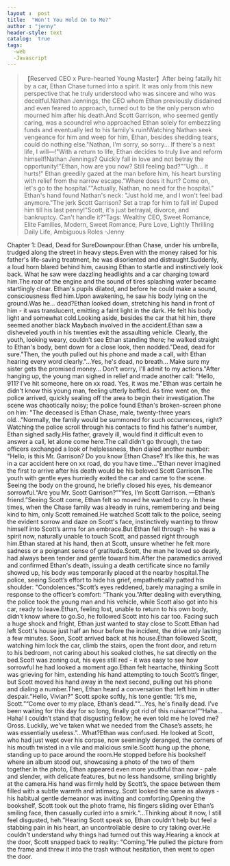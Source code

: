 ```yaml
---
layout :  post
title:  "Won't You Hold On to Me?"
author : "jenny"
header-style: text
catalog:  true
tags:
  -web
  -Javascript
---
```

>【Reserved CEO x Pure-hearted Young Master】After being fatally hit by a car, Ethan Chase turned into a spirit. It was only from this new perspective that he truly understood who was sincere and who was deceitful.Nathan Jennings, the CEO whom Ethan previously disdained and even feared to approach, turned out to be the only person who mourned him after his death.And Scott Garrison, who seemed gently caring, was a scoundrel who approached Ethan solely for embezzling funds and eventually led to his family's ruin!Watching Nathan seek vengeance for him and weep for him, Ethan, besides shedding tears, could do nothing else."Nathan, I'm sorry, so sorry... If there's a next life, I will—!"With a return to life, Ethan decides to truly live and reform himself!Nathan Jennings? Quickly fall in love and not betray the opportunity!"Ethan, how are you now? Still feeling bad?""Ugh… it hurts!" Ethan greedily gazed at the man before him, his heart bursting with relief from the narrow escape."Where does it hurt? Come on, let's go to the hospital.""Actually, Nathan, no need for the hospital." Ethan's hand found Nathan's neck: "Just hold me, and I won't feel bad anymore."The jerk Scott Garrison? Set a trap for him to fall in! Duped him till his last penny!"Scott, it's just betrayal, divorce, and bankruptcy. Can't handle it?"Tags: Wealthy CEO, Sweet Romance, Elite Families, Modern, Sweet Romance, Pure Love, Lightly Thrilling Daily Life, Ambiguous Roles  -Jenny


Chapter 1: 
Dead, Dead for SureDownpour.Ethan Chase, under his umbrella, trudged along the street in heavy steps.Even with the money raised for his father's life-saving treatment, he was disoriented and distraught.Suddenly, a loud horn blared behind him, causing Ethan to startle and instinctively look back. What he saw were dazzling headlights and a car charging toward him.The roar of the engine and the sound of tires splashing water became startlingly clear. Ethan's pupils dilated, and before he could make a sound, consciousness fled him.Upon awakening, he saw his body lying on the ground.Was he... dead?Ethan looked down, stretching his hand in front of him - it was translucent, emitting a faint light in the dark. He felt his body light and somewhat cold.Looking aside, besides the car that hit him, there seemed another black Maybach involved in the accident.Ethan saw a disheveled youth in his twenties exit the assaulting vehicle. Clearly, the youth, looking weary, couldn’t see Ethan standing there; he walked straight to Ethan's body, bent down for a close look, then nodded."Dead, dead for sure."Then, the youth pulled out his phone and made a call, with Ethan hearing every word clearly."...Yes, he's dead, no breath... Make sure my sister gets the promised money... Don't worry, I'll admit to my actions."After hanging up, the young man sighed in relief and made another call: "Hello, 911? I’ve hit someone, here on xx road. Yes, it was me."Ethan was certain he didn't know this young man, feeling utterly baffled. As time went on, the police arrived, quickly sealing off the area to begin their investigation.The scene was chaotically noisy; the police found Ethan's broken-screen phone on him: "The deceased is Ethan Chase, male, twenty-three years old..."Normally, the family would be summoned for such occurrences, right?Watching the police scroll through his contacts to find his father's number, Ethan sighed sadly.His father, gravely ill, would find it difficult even to answer a call, let alone come here.The call didn’t go through, the two officers exchanged a look of helplessness, then dialed another number: "Hello, is this Mr. Garrison? Do you know Ethan Chase? It’s like this, he was in a car accident here on xx road, do you have time..."Ethan never imagined the first to arrive after his death would be his beloved Scott Garrison.The youth with gentle eyes hurriedly exited the car and came to the scene. Seeing the body on the ground, he briefly closed his eyes, his demeanor sorrowful.“Are you Mr. Scott Garrison?”“Yes, I’m Scott Garrison. —Ethan’s friend.”Seeing Scott come, Ethan felt so moved he wanted to cry. In these times, when the Chase family was already in ruins, remembering and being kind to him, only Scott remained.He watched Scott talk to the police, seeing the evident sorrow and daze on Scott's face, instinctively wanting to throw himself into Scott’s arms for an embrace.But Ethan fell through - he was a spirit now, naturally unable to touch Scott, and passed right through him.Ethan stared at his hand, then at Scott, unsure whether he felt more sadness or a poignant sense of gratitude.Scott, the man he loved so dearly, had always been tender and gentle toward him.After the paramedics arrived and confirmed Ethan's death, issuing a death certificate since no family showed up, his body was temporarily placed at the nearby hospital.The police, seeing Scott’s effort to hide his grief, empathetically patted his shoulder: "Condolences."Scott’s eyes reddened, barely managing a smile in response to the officer’s comfort: “Thank you.”After dealing with everything, the police took the young man and his vehicle, while Scott also got into his car, ready to leave.Ethan, feeling lost, unable to return to his own body, didn’t know where to go.So, he followed Scott into his car too. Facing such a huge shock and fright, Ethan just wanted to stay close to Scott.Ethan had left Scott's house just half an hour before the incident, the drive only lasting a few minutes. Soon, Scott arrived back at his house.Ethan followed Scott, watching him lock the car, climb the stairs, open the front door, and return to his bedroom, not caring about his soaked clothes, he sat directly on the bed.Scott was zoning out, his eyes still red - it was easy to see how sorrowful he had looked a moment ago.Ethan felt heartache, thinking Scott was grieving for him, extending his hand attempting to touch Scott’s finger, but Scott moved his hand away in the next second, pulling out his phone and dialing a number.Then, Ethan heard a conversation that left him in utter despair.“Hello, Vivian?” Scott spoke softly, his tone gentle: “It’s me, Scott.”“Come over to my place, Ethan’s dead.”“...Yes, he's finally dead. I’ve been waiting for this day for so long, finally got rid of this nuisance!”“Haha... Haha! I couldn’t stand that disgusting fellow; he even told me he loved me? Gross. Luckily, we've taken what we needed from the Chase’s assets; he was essentially useless.”…What?Ethan was confused. He looked at Scott, who had just wept over his corpse, now seemingly deranged, the corners of his mouth twisted in a vile and malicious smile.Scott hung up the phone, standing up to pace around the room.He stopped before his bookshelf where an album stood out, showcasing a photo of the two of them together.In the photo, Ethan appeared even more youthful than now - pale and slender, with delicate features, but no less handsome, smiling brightly at the camera.His hand was firmly held by Scott’s, the space between them filled with a subtle warmth and intimacy. Scott looked the same as always - his habitual gentle demeanor was inviting and comforting.Opening the bookshelf, Scott took out the photo frame, his fingers sliding over Ethan’s smiling face, then casually curled into a smirk.“...Thinking about it now, I still feel disgusted, heh.”Hearing Scott speak so, Ethan couldn’t help but feel a stabbing pain in his heart, an uncontrollable desire to cry taking over.He couldn't understand why things had turned out this way.Hearing a knock at the door, Scott snapped back to reality: "Coming."He pulled the picture from the frame and threw it into the trash without hesitation, then went to open the door.
